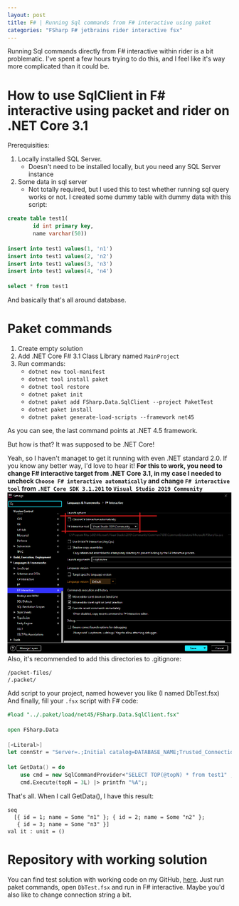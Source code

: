 ```yaml
---
layout: post
title: F# | Running Sql commands from F# interactive using paket
categories: "FSharp F# jetbrains rider interactive fsx"
---
```


Running Sql commands directly from F# interactive within rider is a bit problematic. I've spent a few hours trying to do this, and I feel like it's way more complicated than it could be.

# How to use SqlClient in F# interactive using packet and rider on .NET Core 3.1

Prerequisities:
1. Locally installed SQL Server.
    * Doesn't need to be installed locally, but you need any SQL Server instance
2. Some data in sql server
    * Not totally required, but I used this to test whether running sql query works or not. I created some dummy table with dummy data with this script:
```sql
create table test1(
		id int primary key,
		name varchar(50))

insert into test1 values(1, 'n1')
insert into test1 values(2, 'n2')
insert into test1 values(3, 'n3')
insert into test1 values(4, 'n4')

select * from test1
```

And basically that's all around database.

# Paket commands

1. Create empty solution
2. Add .NET Core F# 3.1 Class Library named `MainProject`
3. Run commands:
    * `dotnet new tool-manifest`
    * `dotnet tool install paket`
    * `dotnet tool restore`
    * `dotnet paket init`
    * `dotnet paket add FSharp.Data.SqlClient --project PaketTest`
    * `dotnet paket install`
    * `dotnet paket generate-load-scripts --framework net45`

As you can see, the last command points at .NET 4.5 framework. 

But how is that? It was supposed to be .NET Core!

Yeah, so I haven't managet to get it running with even .NET standard 2.0. If you know any better way, I'd love to hear it! **For this to work, you need to change F# interactive target from .NET Core 3.1, in my case I needed to uncheck `Choose F# interactive automatically` and change `F# interactive tool` from `.NET Core SDK 3.1.201` to `Visual Studio 2019 Community`**
![test coverage](/images/3-sql-fsharp-interactive/fsharp-interactive-net-version.png)
Also, it's recommended to add this directories to .gitignore:
```
/packet-files/
/.packet/
```
Add script to your project, named however you like (I named DbTest.fsx)
And finally, fill your `.fsx` script with F# code:

```Fsharp
#load "../.paket/load/net45/FSharp.Data.SqlClient.fsx"

open FSharp.Data

[<Literal>]
let connStr = "Server=.;Initial catalog=DATABASE_NAME;Trusted_Connection=true"

let GetData() = do
    use cmd = new SqlCommandProvider<"SELECT TOP(@topN) * from test1" , connStr>(connStr)
    cmd.Execute(topN = 3L) |> printfn "%A";;
```

That's all. When I call GetData(), I have this result:
```
seq
  [{ id = 1; name = Some "n1" }; { id = 2; name = Some "n2" };
   { id = 3; name = Some "n3" }]
val it : unit = ()
```

# Repository with working solution

You can find test solution with working code on my GitHub, [here](https://github.com/pzelmanski/SqlClient-FSharp-interactive).
Just run paket commands, open `DbTest.fsx` and run in F# interactive. Maybe you'd also like to change connection string a bit.
